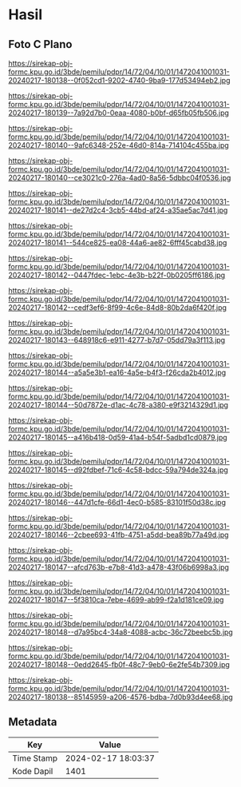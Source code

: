 # Hasil

## Foto C Plano

https://sirekap-obj-formc.kpu.go.id/3bde/pemilu/pdpr/14/72/04/10/01/1472041001031-20240217-180138--0f052cd1-9202-4740-9ba9-177d53494eb2.jpg

https://sirekap-obj-formc.kpu.go.id/3bde/pemilu/pdpr/14/72/04/10/01/1472041001031-20240217-180139--7a92d7b0-0eaa-4080-b0bf-d65fb05fb506.jpg

https://sirekap-obj-formc.kpu.go.id/3bde/pemilu/pdpr/14/72/04/10/01/1472041001031-20240217-180140--9afc6348-252e-46d0-814a-714104c455ba.jpg

https://sirekap-obj-formc.kpu.go.id/3bde/pemilu/pdpr/14/72/04/10/01/1472041001031-20240217-180140--ce3021c0-276a-4ad0-8a56-5dbbc04f0536.jpg

https://sirekap-obj-formc.kpu.go.id/3bde/pemilu/pdpr/14/72/04/10/01/1472041001031-20240217-180141--de27d2c4-3cb5-44bd-af24-a35ae5ac7d41.jpg

https://sirekap-obj-formc.kpu.go.id/3bde/pemilu/pdpr/14/72/04/10/01/1472041001031-20240217-180141--544ce825-ea08-44a6-ae82-6fff45cabd38.jpg

https://sirekap-obj-formc.kpu.go.id/3bde/pemilu/pdpr/14/72/04/10/01/1472041001031-20240217-180142--0447fdec-1ebc-4e3b-b22f-0b0205ff6186.jpg

https://sirekap-obj-formc.kpu.go.id/3bde/pemilu/pdpr/14/72/04/10/01/1472041001031-20240217-180142--cedf3ef6-8f99-4c6e-84d8-80b2da6f420f.jpg

https://sirekap-obj-formc.kpu.go.id/3bde/pemilu/pdpr/14/72/04/10/01/1472041001031-20240217-180143--648918c6-e911-4277-b7d7-05dd79a3f113.jpg

https://sirekap-obj-formc.kpu.go.id/3bde/pemilu/pdpr/14/72/04/10/01/1472041001031-20240217-180144--a5a5e3b1-ea16-4a5e-b4f3-f26cda2b4012.jpg

https://sirekap-obj-formc.kpu.go.id/3bde/pemilu/pdpr/14/72/04/10/01/1472041001031-20240217-180144--50d7872e-d1ac-4c78-a380-e9f3214329d1.jpg

https://sirekap-obj-formc.kpu.go.id/3bde/pemilu/pdpr/14/72/04/10/01/1472041001031-20240217-180145--a416b418-0d59-41a4-b54f-5adbd1cd0879.jpg

https://sirekap-obj-formc.kpu.go.id/3bde/pemilu/pdpr/14/72/04/10/01/1472041001031-20240217-180145--d92fdbef-71c6-4c58-bdcc-59a794de324a.jpg

https://sirekap-obj-formc.kpu.go.id/3bde/pemilu/pdpr/14/72/04/10/01/1472041001031-20240217-180146--447d1cfe-66d1-4ec0-b585-83101f50d38c.jpg

https://sirekap-obj-formc.kpu.go.id/3bde/pemilu/pdpr/14/72/04/10/01/1472041001031-20240217-180146--2cbee693-41fb-4751-a5dd-bea89b77a49d.jpg

https://sirekap-obj-formc.kpu.go.id/3bde/pemilu/pdpr/14/72/04/10/01/1472041001031-20240217-180147--afcd763b-e7b8-41d3-a478-43f06b6998a3.jpg

https://sirekap-obj-formc.kpu.go.id/3bde/pemilu/pdpr/14/72/04/10/01/1472041001031-20240217-180147--5f3810ca-7ebe-4699-ab99-f2a1d181ce09.jpg

https://sirekap-obj-formc.kpu.go.id/3bde/pemilu/pdpr/14/72/04/10/01/1472041001031-20240217-180148--d7a95bc4-34a8-4088-acbc-36c72beebc5b.jpg

https://sirekap-obj-formc.kpu.go.id/3bde/pemilu/pdpr/14/72/04/10/01/1472041001031-20240217-180148--0edd2645-fb0f-48c7-9eb0-6e2fe54b7309.jpg

https://sirekap-obj-formc.kpu.go.id/3bde/pemilu/pdpr/14/72/04/10/01/1472041001031-20240217-180138--85145959-a206-4576-bdba-7d0b93d4ee68.jpg


## Metadata

| Key        | Value               |
| ---------- | ------------------- |
| Time Stamp | 2024-02-17 18:03:37 |
| Kode Dapil | 1401                |



